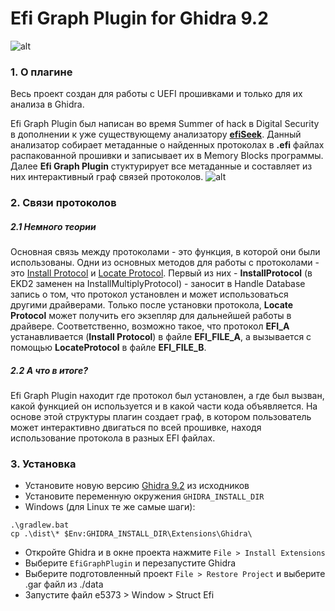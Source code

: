 # Efi Graph Plugin for Ghidra 9.2
![alt](https://raw.githubusercontent.com/shokking5/EfiGraphPlugin/master/data/logo.png)

### 1. О плагине
Весь проект создан для работы с UEFI прошивками и только для их анализа в Ghidra. 

Efi Graph Plugin был написан во время Summer of hack в Digital Security в дополнении к уже существующему анализатору **[efiSeek](https://github.com/DSecurity/efiSeek)**. Данный анализатор собирает метаданные о найденных протоколах в **.efi** файлах распакованной прошивки и записывает их в Memory Blocks программы. Далее **Efi Graph Plugin** стуктурирует все метаданные и составляет из них интерактивный граф связей протоколов.
![alt](https://raw.githubusercontent.com/shokking5/EfiGraphPlugin/master/data/graph.png)

### 2. Связи протоколов

##### 2.1 Немного теории
Основная связь между протоколами - это функция, в которой они были использованы. Одни из основных методов для работы с протоколами - это [Install Protocol](https://edk2-docs.gitbook.io/edk-ii-uefi-driver-writer-s-guide/5_uefi_services/51_services_that_uefi_drivers_commonly_use/513_handle_database_and_protocol_services#5-1-3-1-installmultipleprotocolinterfaces-and-uninstallmultipleprotocolinterfaces) и [Locate Protocol](https://edk2-docs.gitbook.io/edk-ii-uefi-driver-writer-s-guide/5_uefi_services/51_services_that_uefi_drivers_commonly_use/513_handle_database_and_protocol_services#5-1-3-3-locateprotocol). Первый из них - **InstallProtocol** (в EKD2 заменен на InstallMultiplyProtocol) - заносит в Handle Database запись о том, что протокол установлен и может использоваться другими драйверами. Только после установки протокола, **Locate Protocol** может получить его экзепляр для дальнейшей работы в драйвере. Соответственно, возможно такое, что протокол **EFI_A**  устанавливается (**Install Protocol**) в файле **EFI_FILE_A**, а вызывается с помощью **LocateProtocol** в файле **EFI_FILE_B**. 
##### 2.2 А что в итоге?
Efi Graph Plugin находит где протокол был установлен, а где был вызван, какой функцией он используется и в какой части кода объявляется. На основе этой структуры плагин создает граф, в котором пользователь может интерактивно двигаться по всей прошивке, находя использование протокола в разных EFI файлах.

### 3. Установка
+ Установите новую версию [Ghidra 9.2](https://github.com/NationalSecurityAgency/ghidra) из исходников
+ Установите переменную окружения ```GHIDRA_INSTALL_DIR```
+ Windows (для Linux те же самые шаги):
```
.\gradlew.bat
cp .\dist\* $Env:GHIDRA_INSTALL_DIR\Extensions\Ghidra\
```
+ Откройте Ghidra и в окне проекта нажмите ```File > Install Extensions```
+ Выберите ```EfiGraphPlugin``` и перезапустите Ghidra
+ Выберите подготовленный проект ```File > Restore Project``` и выберите .gar файл из ./data
+ Запустите файл e5373 > Window > Struct Efi
